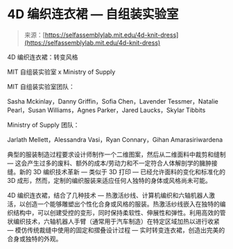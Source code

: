 <!--yml

类别：未分类

日期：2024-05-27 14:46:36

-->

# 4D 编织连衣裙 — 自组装实验室

> 来源：[https://selfassemblylab.mit.edu/4d-knit-dress](https://selfassemblylab.mit.edu/4d-knit-dress)

4D 编织连衣裙：转变风格

MIT 自组装实验室 x Ministry of Supply

MIT 自组装实验室团队：

Sasha Mckinlay，Danny Griffin，Sofia Chen，Lavender Tessmer，Natalie Pearl，Susan Williams，Agnes Parker，Jared Laucks，Skylar Tibbits

Ministry of Supply 团队：

Jarlath Mellett，Alessandra Vasi，Ryan Connary，Gihan Amarasiriwardena

典型的服装制造过程要求设计师制作一个二维图案，然后从二维面料中裁剪和缝制 — 这会产生过多的废料、额外的成本/劳动力和不一定符合人体解剖学的臃肿接缝。新的 3D 编织技术革新 — 类似于 3D 打印 — 已经允许面料的变化和标准化的 3D 成形，然而，定制的编织服装来适应任何人独特的身体或风格尚未可能。

4D 编织连衣裙，结合了几种技术 — 热激活纱线、计算机编织和六轴机器人激活，以创造一个能够雕塑出个性化合身或风格的服装。热激活纱线嵌入在独特的编织结构中，可以创建受控的变形，同时保持柔软性、伸展性和弹性。利用高效的管状编织技术，六轴机器人手臂（通常用于汽车制造）在特定区域加热以进行收紧 — 模仿传统裁缝中使用的固定和摺叠设计过程 — 实时转变连衣裙，创造出完美的合身或独特的外观。
